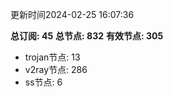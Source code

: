 更新时间2024-02-25 16:07:36

**总订阅: 45**
**总节点: 832**
**有效节点: 305**
- trojan节点: 13
- v2ray节点: 286
- ss节点: 6
